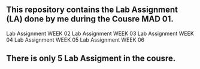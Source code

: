 ## This repository contains the Lab Assignment (LA) done by me during the Cousre MAD 01. 

Lab Assignment WEEK 02
Lab Assignment WEEK 03
Lab Assignment WEEK 04
Lab Assignment WEEK 05
Lab Assignment WEEK 06

## There is only 5 Lab Assigment in the cousre.
